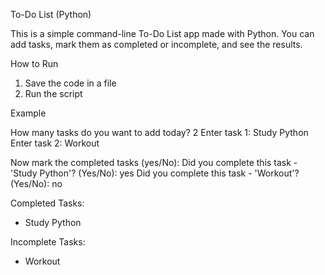 To-Do List (Python)

This is a simple command-line To-Do List app made with Python.
You can add tasks, mark them as completed or incomplete, and see the results.

How to Run

1. Save the code in a file 
2. Run the script 

Example

How many tasks do you want to add today? 2
Enter task 1: Study Python
Enter task 2: Workout

Now mark the completed tasks (yes/No):
Did you complete this task - 'Study Python'? (Yes/No): yes
Did you complete this task - 'Workout'? (Yes/No): no

Completed Tasks:
- Study Python

Incomplete Tasks:
- Workout
